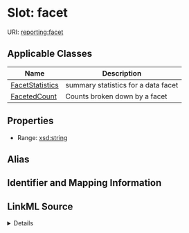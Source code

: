 # Slot: facet

URI: [reporting:facet](https://w3id.org/linkml/reportfacet)



<!-- no inheritance hierarchy -->




## Applicable Classes

| Name | Description |
| --- | --- |
[FacetStatistics](FacetStatistics.md) | summary statistics for a data facet
[FacetedCount](FacetedCount.md) | Counts broken down by a facet






## Properties

* Range: [xsd:string](http://www.w3.org/2001/XMLSchema#string)






## Alias




## Identifier and Mapping Information








## LinkML Source

<details>
```yaml
name: facet
alias: facet
domain_of:
- FacetStatistics
- FacetedCount
range: string

```
</details>